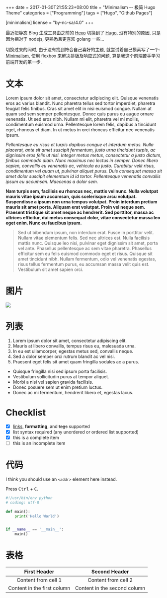 +++
date = 2017-01-30T21:55:23+08:00
title = "Minimalism -- 极简 Hugo Theme"
categories = ["Programming"]
tags = ["Hugo", "Github Pages"]

[minimalism]
    license = "by-nc-sa/4.0"
+++

最近把静态 Blog 生成工具由之前的 [Hexo](https://hexo.io) 切换到了 [Hugo](https://gohugo.io),
没有特别的原因, 只是因为相对于 nodejs, 更熟悉且更喜欢 golang 一些...
<!--more-->

切换过来的同时, 由于没有找到符合自己喜好的主题, 就尝试着自己摸索写了一个:
[Minimalism](https://github.com/cissoid/hugo-theme-minimalism), 使用 flexbox
来解决排版及响应式的问题, 算是我这个前端苦手学习前端开发的第一步.

# 文本
Lorem ipsum dolor sit amet, consectetur adipiscing elit. Quisque venenatis eros ac varius blandit. Nunc pharetra tellus sed tortor imperdiet, pharetra feugiat felis finibus. Cras sit amet elit in nisi euismod congue. Nullam at quam sed sem semper pellentesque. Donec quis purus eu augue ornare venenatis. Ut sed eros nibh. Nullam mi elit, pharetra vel mi mollis, condimentum euismod urna. Pellentesque lorem felis, dapibus a tincidunt eget, rhoncus et diam. In ut metus in orci rhoncus efficitur nec venenatis ipsum.

*Pellentesque eu risus et turpis dapibus congue et interdum metus. Nulla placerat, ante sit amet suscipit fermentum, justo urna tincidunt turpis, ac dignissim eros felis ut nisl. Integer metus metus, consectetur a justo dictum, finibus commodo diam. Nunc maximus nec lectus in semper. Donec libero sapien, convallis eu venenatis ac, vehicula eu justo. Curabitur velit risus, condimentum vel quam ut, pulvinar aliquet purus. Duis consequat massa sit amet dolor suscipit elementum id id tortor. Pellentesque venenatis convallis ipsum eu accumsan. Maecenas a dolor sem.*

**Nam turpis sem, facilisis eu rhoncus nec, mattis vel nunc. Nulla volutpat mauris vitae ipsum accumsan, quis scelerisque arcu volutpat. Suspendisse a ipsum non urna tempus volutpat. Proin interdum pretium mauris sit amet porta. Aliquam erat volutpat. Proin vel neque sem. Praesent tristique sit amet neque ac hendrerit. Sed porttitor, massa ac ultrices efficitur, dui metus consequat dolor, vitae consectetur massa leo eget enim. Nunc eu faucibus ipsum.**

> Sed ut bibendum ipsum, non interdum erat. Fusce in porttitor velit. Nullam vitae elementum felis. Sed nec ultrices est. Nulla facilisis mattis nunc. Quisque leo nisi, pulvinar eget dignissim sit amet, porta vel ante. Phasellus pellentesque ac sem vitae pharetra. Phasellus efficitur sem eu felis euismod commodo eget et risus. Quisque sit amet tincidunt nibh. Nullam fermentum, odio vel venenatis egestas, risus tellus fermentum purus, eu accumsan massa velit quis est. Vestibulum sit amet sapien orci.

# 图片
![](https://images.unsplash.com/photo-1488764619428-8fc2aaf23eba?auto=format&w=1440&h=1080)

# 列表
1. Lorem ipsum dolor sit amet, consectetur adipiscing elit.
2. Mauris at libero convallis, tempus risus eu, malesuada urna.
3. In eu est ullamcorper, egestas metus sed, convallis neque.
4. Sed a dolor semper orci rutrum blandit ac vel nisi.
5. Praesent eget felis sit amet quam fringilla sodales ac a purus.

- Quisque fringilla nisi sed ipsum porta facilisis.
- Vestibulum sollicitudin purus at tempor aliquet.
- Morbi a nisi vel sapien gravida facilisis.
- Donec posuere sem ut enim pretium luctus.
- Donec ac mi fermentum, hendrerit libero et, egestas lacus.

# Checklist
- [x] [links](http://www.baidu.com), **formatting**, and <del>tags</del> supported
- [x] list syntax required (any unordered or ordered list supported)
- [x] this is a complete item
- [ ] this is an incomplete item

# 代码
I think you should use an `<addr>` element here instead.

Press <kbd>Ctrl</kbd> + <kbd>C</kbd>.

``` python
#!/usr/bin/env python
# coding: utf-8

def main():
    print('Hello World')


if __name__ == '__main__':
    main()
```

# 表格
| First Header                | Second Header                |
|:---------------------------:|:----------------------------:|
| Content from cell 1         | Content from cell 2          |
| Content in the first column | Content in the second column |
